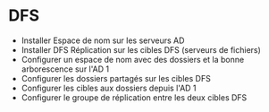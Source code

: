 # DFS
* Installer Espace de nom sur les serveurs AD
* Installer DFS Réplication sur les cibles DFS (serveurs de fichiers)
* Configurer un espace de nom avec des dossiers et la bonne arborescence sur l'AD 1
* Configurer les dossiers partagés sur les cibles DFS
* Configurer les cibles aux dossiers depuis l'AD 1
* Configurer le groupe de réplication entre les deux cibles DFS

